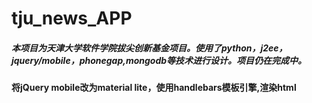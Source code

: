 # tju_news_APP
##### 本项目为天津大学软件学院拔尖创新基金项目。使用了python，j2ee，jquery/mobile，phonegap,mongodb等技术进行设计。项目仍在完成中。
#### 将jQuery mobile改为material lite，使用handlebars模板引擎,渲染html